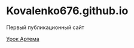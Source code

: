 # Kovalenko676.github.io
Первый публикационный сайт

[Урок Артема](https://kovalenko676.github.io/lesson_1/index.html "Мое начало" )
